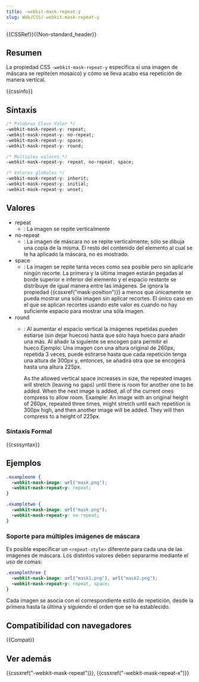 ```yaml
---
title: -webkit-mask-repeat-y
slug: Web/CSS/-webkit-mask-repeat-y
---
```


{{CSSRef}}{{Non-standard_header}}

## Resumen

La propiedad CSS `-webkit-mask-repeat-y` especifica si una imagen de máscara se repite(en mosaico) y cómo se lleva acabo esa repetición de manera vertical.

{{cssinfo}}

## Síntaxis

```css
/* Palabras Clave Valor */
-webkit-mask-repeat-y: repeat;
-webkit-mask-repeat-y: no-repeat;
-webkit-mask-repeat-y: space;
-webkit-mask-repeat-y: round;

/* Múltiples valores */
-webkit-mask-repeat-y: repeat, no-repeat, space;

/* Valores globales */
-webkit-mask-repeat-y: inherit;
-webkit-mask-repeat-y: initial;
-webkit-mask-repeat-y: unset;
```

## Valores

- repeat
  - : La imagen se repite verticalmente
- no-repeat
  - : La imagen de máscara no se repite verticalmente; sólo se dibuja una copia de la misma. El resto del contenido del elemento al cual se le ha aplicado la máscara, no es mostrado.
- space
  - : La imagen se repite tanta veces como sea posible pero sin aplicarle ningún recorte. La primera y la última imagen estarán pegadas al borde superior e inferior del elemento y el espacio restante se distribuye de igual manera entre las imágenes. Se ignora la propiedad {{cssxref("mask-position")}} a menos que únicamente se pueda mostrar una sóla imagen sin aplicar recortes. El único caso en el que se aplican recortes usando este valor es cuando no hay suficiente espacio para mostrar una sóla imagen.
- round
  - : Al aumentar el espacio vertical la imágenes repetidas pueden estiarse (sin dejar huecos) hasta que sólo haya hueco para añadir una más. Al añadir la siguiente se encogen para permitir el hueco.Ejemplo: Una imagen con una altura original de 260px, repetida 3 veces, puede estirarse hasta que cada repetición tenga una altura de 300px y, entonces, se añadirá otra que se encogerá hasta una altura 225px.

    As the allowed vertical space increases in size, the repeated images will stretch (leaving no gaps) until there is room for another one to be added. When the next image is added, all of the current ones compress to allow room. Example: An image with an original height of 260px, repeated three times, might stretch until each repetition is 300px high, and then another image will be added. They will then compress to a height of 225px.

### Síntaxis Formal

{{csssyntax}}

## Ejemplos

```css
.exampleone {
  -webkit-mask-image: url("mask.png");
  -webkit-mask-repeat-y: repeat;
}

.exampletwo {
  -webkit-mask-image: url("mask.png");
  -webkit-mask-repeat-y: no-repeat;
}
```

### Soporte para múltiples imágenes de máscara

Es posible especificar un `<repeat-style>` diferente para cada una de las imágenes de máscara. Los distintos valores deben separarme mediante el uso de comas:

```css
.examplethree {
  -webkit-mask-image: url("mask1.png"), url("mask2.png");
  -webkit-mask-repeat-y: repeat, space;
}
```

Cada imagen se asocia con el correspondiente estilo de repetición, desde la primera hasta la última y siguiendo el orden que se ha establecido.

## Compatibilidad con navegadores

{{Compat}}

## Ver además

{{cssxref("-webkit-mask-repeat")}}, {{cssxref("-webkit-mask-repeat-x")}}
